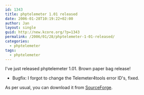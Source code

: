 ```yaml
---
id: 1343
title: phptelemeter 1.01 released
date: 2006-01-28T10:19:22+02:00
author: Jan
layout: single
guid: http://new.kcore.org/?p=1343
permalink: /2006/01/28/phptelemeter-1-01-released/
categories:
  - phptelemeter
tags:
  - phptelemeter
---
```

I've just released phptelemeter 1.01. Brown paper bag release!

  * Bugfix: I forgot to change the Telemeter4tools error ID's, fixed.

As per usual, you can download it from <a href="http://sourceforge.net/projects/phptelemeter" target="_blank">SourceForge</a>.